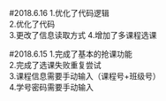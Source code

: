 
#2018.6.16
1.优化了代码逻辑  
2.优化了代码  
3.更改了信息读取方式
4.增加了多课程选课

#2018.6.15
1.完成了基本的抢课功能  
2.完成了选课失败重复尝试  
3.课程信息需要手动输入（课程号+班级号）  
4.学号密码需要手动输入